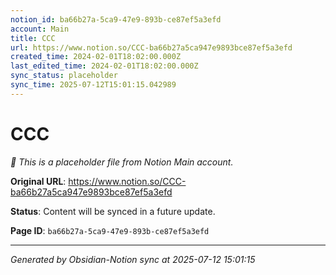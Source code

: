 ```yaml
---
notion_id: ba66b27a-5ca9-47e9-893b-ce87ef5a3efd
account: Main
title: CCC
url: https://www.notion.so/CCC-ba66b27a5ca947e9893bce87ef5a3efd
created_time: 2024-02-01T18:02:00.000Z
last_edited_time: 2024-02-01T18:02:00.000Z
sync_status: placeholder
sync_time: 2025-07-12T15:01:15.042989
---
```


# CCC

*🔄 This is a placeholder file from Notion Main account.*

**Original URL**: https://www.notion.so/CCC-ba66b27a5ca947e9893bce87ef5a3efd

**Status**: Content will be synced in a future update.

**Page ID**: `ba66b27a-5ca9-47e9-893b-ce87ef5a3efd`

---

*Generated by Obsidian-Notion sync at 2025-07-12 15:01:15*
